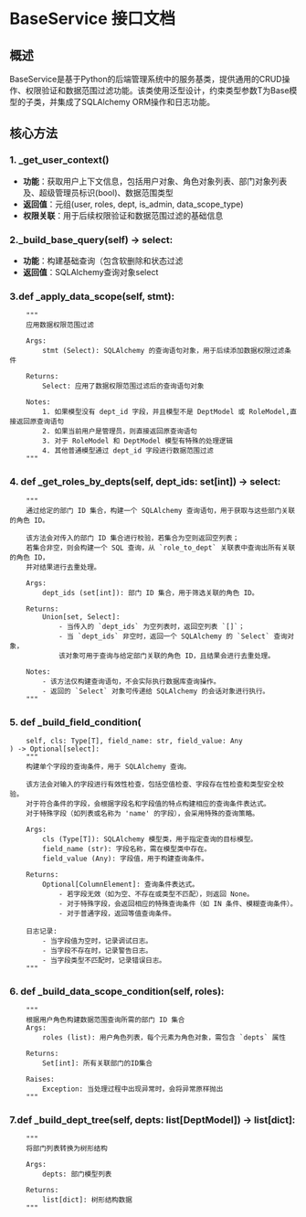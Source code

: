 # BaseService 接口文档

## 概述
BaseService是基于Python的后端管理系统中的服务基类，提供通用的CRUD操作、权限验证和数据范围过滤功能。该类使用泛型设计，约束类型参数T为Base模型的子类，并集成了SQLAlchemy ORM操作和日志功能。

## 核心方法

### 1. _get_user_context()
- **功能**：获取用户上下文信息，包括用户对象、角色对象列表、部门对象列表及、超级管理员标识(bool)、数据范围类型
- **返回值**：元组(user, roles, dept, is_admin, data_scope_type)
- **权限关联**：用于后续权限验证和数据范围过滤的基础信息

### 2._build_base_query(self) -> select:
-  **功能**：构建基础查询（包含软删除和状态过滤
-  **返回值**：SQLAlchemy查询对象select

### 3.def _apply_data_scope(self, stmt):
        """
        应用数据权限范围过滤

        Args:
            stmt (Select): SQLAlchemy 的查询语句对象，用于后续添加数据权限过滤条件

        Returns:
            Select: 应用了数据权限范围过滤后的查询语句对象

        Notes:
            1. 如果模型没有 dept_id 字段，并且模型不是 DeptModel 或 RoleModel,直接返回原查询语句
            2. 如果当前用户是管理员，则直接返回原查询语句
            3. 对于 RoleModel 和 DeptModel 模型有特殊的处理逻辑
            4. 其他普通模型通过 dept_id 字段进行数据范围过滤
        """
  
### 4. def _get_roles_by_depts(self, dept_ids: set[int]) -> select:
        """
        通过给定的部门 ID 集合，构建一个 SQLAlchemy 查询语句，用于获取与这些部门关联的角色 ID。

        该方法会对传入的部门 ID 集合进行校验，若集合为空则返回空列表；
        若集合非空，则会构建一个 SQL 查询，从 `role_to_dept` 关联表中查询出所有关联的角色 ID，
        并对结果进行去重处理。

        Args:
            dept_ids (set[int]): 部门 ID 集合，用于筛选关联的角色 ID。

        Returns:
            Union[set, Select]:
                - 当传入的 `dept_ids` 为空列表时，返回空列表 `[]`；
                - 当 `dept_ids` 非空时，返回一个 SQLAlchemy 的 `Select` 查询对象，
                该对象可用于查询与给定部门关联的角色 ID，且结果会进行去重处理。

        Notes:
            - 该方法仅构建查询语句，不会实际执行数据库查询操作。
            - 返回的 `Select` 对象可传递给 SQLAlchemy 的会话对象进行执行。
        """

### 5. def _build_field_condition(
        self, cls: Type[T], field_name: str, field_value: Any
    ) -> Optional[select]:
        """
        构建单个字段的查询条件，用于 SQLAlchemy 查询。

        该方法会对输入的字段进行有效性检查，包括空值检查、字段存在性检查和类型安全校验。
        对于符合条件的字段，会根据字段名和字段值的特点构建相应的查询条件表达式。
        对于特殊字段（如列表或名称为 'name' 的字段），会采用特殊的查询策略。

        Args:
            cls (Type[T]): SQLAlchemy 模型类，用于指定查询的目标模型。
            field_name (str): 字段名称，需在模型类中存在。
            field_value (Any): 字段值，用于构建查询条件。

        Returns:
            Optional[ColumnElement]: 查询条件表达式。
                - 若字段无效（如为空、不存在或类型不匹配），则返回 None。
                - 对于特殊字段，会返回相应的特殊查询条件（如 IN 条件、模糊查询条件）。
                - 对于普通字段，返回等值查询条件。

        日志记录:
            - 当字段值为空时，记录调试日志。
            - 当字段不存在时，记录警告日志。
            - 当字段类型不匹配时，记录错误日志。
        """

### 6. def _build_data_scope_condition(self, roles):
        """
        根据用户角色构建数据范围查询所需的部门 ID 集合
        Args:
            roles (list): 用户角色列表，每个元素为角色对象，需包含 `depts` 属性

        Returns:
            Set[int]: 所有关联部门的ID集合

        Raises:
            Exception: 当处理过程中出现异常时，会将异常原样抛出
        """

### 7.def _build_dept_tree(self, depts: list[DeptModel]) -> list[dict]:
        """
        将部门列表转换为树形结构

        Args:
            depts: 部门模型列表

        Returns:
            list[dict]: 树形结构数据
        """
